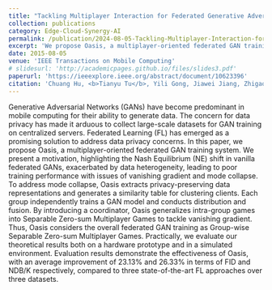 ```yaml
---
title: "Tackling Multiplayer Interaction for Federated Generative Adversarial Networks"
collection: publications
category: Edge-Cloud-Synergy-AI
permalink: /publication/2024-08-05-Tackling-Multiplayer-Interaction-for-Federated-Generative-Adversarial-Networks
excerpt: 'We propose Oasis, a multiplayer-oriented federated GAN training system that addresses the issues of vanishing gradient and mode collapse.'
date: 2015-08-05
venue: 'IEEE Transactions on Mobile Computing'
# slidesurl: 'http://academicpages.github.io/files/slides3.pdf'
paperurl: 'https://ieeexplore.ieee.org/abstract/document/10623396'
citation: 'Chuang Hu, <b>Tianyu Tu</b>, Yili Gong, Jiawei Jiang, Zhigao Zheng, Dazhao Cheng.'
---
```


Generative Adversarial Networks (GANs) have become predominant in mobile computing for their ability to generate data. The concern for data privacy has made it arduous to collect large-scale datasets for GAN training on centralized servers. Federated Learning (FL) has emerged as a promising solution to address data privacy concerns. In this paper, we propose Oasis, a multiplayer-oriented federated GAN training system. We present a motivation, highlighting the Nash Equilibrium (NE) shift in vanilla federated GANs, exacerbated by data heterogeneity, leading to poor training performance with issues of vanishing gradient and mode collapse. To address mode collapse, Oasis extracts privacy-preserving data representations and generates a similarity table for clustering clients. Each group independently trains a GAN model and conducts distribution and fusion. By introducing a coordinator, Oasis generalizes intra-group games into Separable Zero-sum Multiplayer Games to tackle vanishing gradient. Thus, Oasis considers the overall federated GAN training as Group-wise Separable Zero-sum Multiplayer Games. Practically, we evaluate our theoretical results both on a hardware prototype and in a simulated environment. Evaluation results demonstrate the effectiveness of Oasis, with an average improvement of 23.13% and 26.33% in terms of FID and NDB/K respectively, compared to three state-of-the-art FL approaches over three datasets.